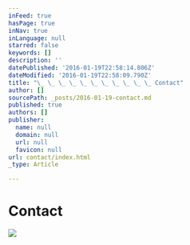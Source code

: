 ```yaml
---
inFeed: true
hasPage: true
inNav: true
inLanguage: null
starred: false
keywords: []
description: ''
datePublished: '2016-01-19T22:58:14.806Z'
dateModified: '2016-01-19T22:58:09.790Z'
title: "\_ \_ \_ \_ \_ \_ \_ \_ \_ \_ \_ Contact"
author: []
sourcePath: _posts/2016-01-19-contact.md
published: true
authors: []
publisher:
  name: null
  domain: null
  url: null
  favicon: null
url: contact/index.html
_type: Article

---
```

# Contact
![](https://the-grid-user-content.s3-us-west-2.amazonaws.com/c72e3a08-1be6-4c0e-be5e-6cb72bbf7222.jpg)